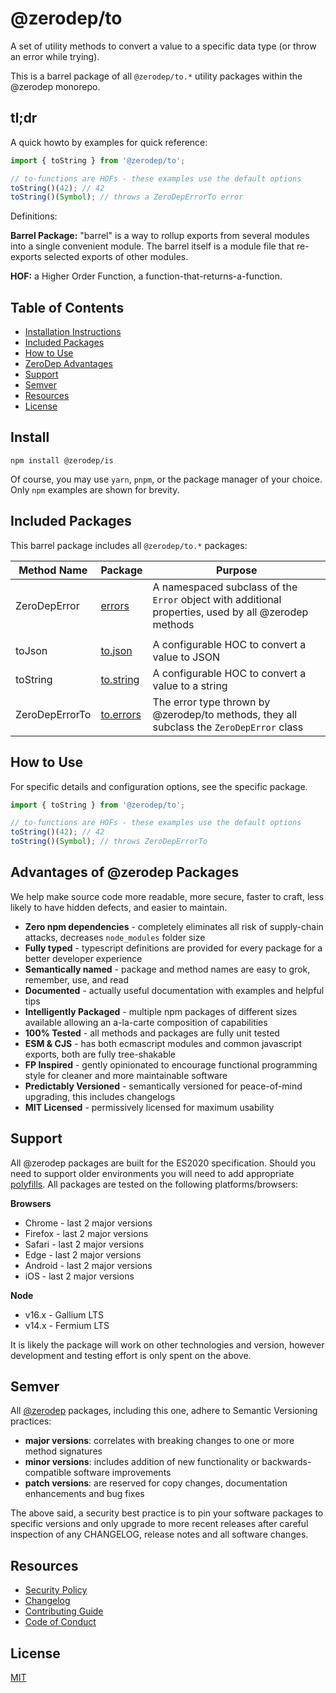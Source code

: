 # @zerodep/to

A set of utility methods to convert a value to a specific data type (or throw an error while trying).

This is a barrel package of all `@zerodep/to.*` utility packages within the @zerodep monorepo.

## tl;dr

A quick howto by examples for quick reference:

```typescript
import { toString } from '@zerodep/to';

// to-functions are HOFs - these examples use the default options
toString()(42); // 42
toString()(Symbol); // throws a ZeroDepErrorTo error
```

Definitions:

**Barrel Package:** "barrel" is a way to rollup exports from several modules into a single convenient module. The barrel itself is a module file that re-exports selected exports of other modules.

**HOF:** a Higher Order Function, a function-that-returns-a-function.

## Table of Contents

- [Installation Instructions](#install)
- [Included Packages](#included-packages)
- [How to Use](#how-to-use)
- [ZeroDep Advantages](#advantages-of-zerodep-packages)
- [Support](#support)
- [Semver](#semver)
- [Resources](#resources)
- [License](#license)

## Install

```
npm install @zerodep/is
```

Of course, you may use `yarn`, `pnpm`, or the package manager of your choice. Only `npm` examples are shown for brevity.

## Included Packages

This barrel package includes all `@zerodep/to.*` packages:

| Method Name | Package | Purpose |
| --- | --- | --- |
| ZeroDepError | [errors](https://www.npmjs.com/package/@zerodep/errors) | A namespaced subclass of the `Error` object with additional properties, used by all @zerodep methods |
|  |  |
| toJson | [to.json](https://www.npmjs.com/package/@zerodep/to.json) | A configurable HOC to convert a value to JSON |
| toString | [to.string](https://www.npmjs.com/package/@zerodep/to.string) | A configurable HOC to convert a value to a string |
| ZeroDepErrorTo | [to.errors](https://www.npmjs.com/package/@zerodep/to.errors) | The error type thrown by @zerodep/to methods, they all subclass the `ZeroDepError` class |

## How to Use

For specific details and configuration options, see the specific package.

```typescript
import { toString } from '@zerodep/to';

// to-functions are HOFs - these examples use the default options
toString()(42); // 42
toString()(Symbol); // throws ZeroDepErrorTo
```

## Advantages of @zerodep Packages

We help make source code more readable, more secure, faster to craft, less likely to have hidden defects, and easier to maintain.

- **Zero npm dependencies** - completely eliminates all risk of supply-chain attacks, decreases `node_modules` folder size
- **Fully typed** - typescript definitions are provided for every package for a better developer experience
- **Semantically named** - package and method names are easy to grok, remember, use, and read
- **Documented** - actually useful documentation with examples and helpful tips
- **Intelligently Packaged** - multiple npm packages of different sizes available allowing an a-la-carte composition of capabilities
- **100% Tested** - all methods and packages are fully unit tested
- **ESM & CJS** - has both ecmascript modules and common javascript exports, both are fully tree-shakable
- **FP Inspired** - gently opinionated to encourage functional programming style for cleaner and more maintainable software
- **Predictably Versioned** - semantically versioned for peace-of-mind upgrading, this includes changelogs
- **MIT Licensed** - permissively licensed for maximum usability

## Support

All @zerodep packages are built for the ES2020 specification. Should you need to support older environments you will need to add appropriate [polyfills](https://developer.mozilla.org/en-US/docs/Glossary/Polyfill). All packages are tested on the following platforms/browsers:

**Browsers**

- Chrome - last 2 major versions
- Firefox - last 2 major versions
- Safari - last 2 major versions
- Edge - last 2 major versions
- Android - last 2 major versions
- iOS - last 2 major versions

**Node**

- v16.x - Gallium LTS
- v14.x - Fermium LTS

It is likely the package will work on other technologies and version, however development and testing effort is only spent on the above.

## Semver

All [@zerodep](https://github.com/cdepage/zerodep) packages, including this one, adhere to Semantic Versioning practices:

- **major versions**: correlates with breaking changes to one or more method signatures
- **minor versions**: includes addition of new functionality or backwards-compatible software improvements
- **patch versions**: are reserved for copy changes, documentation enhancements and bug fixes

The above said, a security best practice is to pin your software packages to specific versions and only upgrade to more recent releases after careful inspection of any CHANGELOG, release notes and all software changes.

## Resources

- [Security Policy](https://github.com/cdepage/zerodep/blob/main/SECURITY.md)
- [Changelog](https://github.com/cdepage/zerodep/blob/main/packages/is/is/CHANGELOG.md)
- [Contributing Guide](https://github.com/cdepage/zerodep/blob/main/CONTRIBUTING.md)
- [Code of Conduct](https://github.com/cdepage/zerodep/blob/main/CODE_OF_CONDUCT.md)

## License

[MIT](https://github.com/cdepage/zerodep/blob/main/LICENSE)
